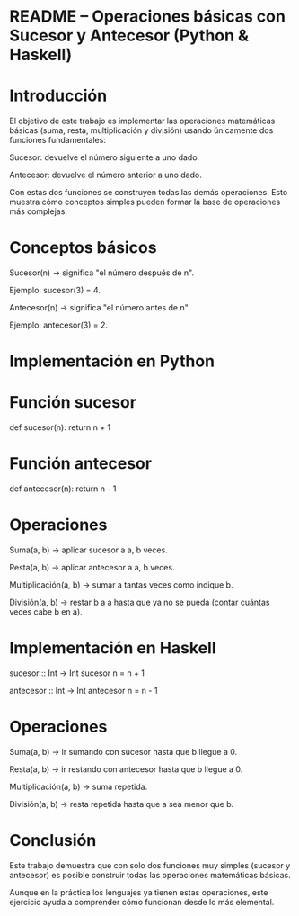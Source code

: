 # README – Operaciones básicas con Sucesor y Antecesor (Python & Haskell)
# Introducción

El objetivo de este trabajo es implementar las operaciones matemáticas básicas (suma, resta, multiplicación y división) usando únicamente dos funciones fundamentales:

Sucesor: devuelve el número siguiente a uno dado.

Antecesor: devuelve el número anterior a uno dado.

Con estas dos funciones se construyen todas las demás operaciones. Esto muestra cómo conceptos simples pueden formar la base de operaciones más complejas.

# Conceptos básicos

Sucesor(n) → significa "el número después de n".

Ejemplo: sucesor(3) = 4.

Antecesor(n) → significa "el número antes de n".

Ejemplo: antecesor(3) = 2.

# Implementación en Python
# Función sucesor
def sucesor(n):
    return n + 1

# Función antecesor
def antecesor(n):
    return n - 1

# Operaciones

Suma(a, b) → aplicar sucesor a a, b veces.

Resta(a, b) → aplicar antecesor a a, b veces.

Multiplicación(a, b) → sumar a tantas veces como indique b.

División(a, b) → restar b a a hasta que ya no se pueda (contar cuántas veces cabe b en a).

# Implementación en Haskell
sucesor :: Int -> Int
sucesor n = n + 1

antecesor :: Int -> Int
antecesor n = n - 1

# Operaciones

Suma(a, b) → ir sumando con sucesor hasta que b llegue a 0.

Resta(a, b) → ir restando con antecesor hasta que b llegue a 0.

Multiplicación(a, b) → suma repetida.

División(a, b) → resta repetida hasta que a sea menor que b.

# Conclusión
Este trabajo demuestra que con solo dos funciones muy simples (sucesor y antecesor) es posible construir todas las operaciones matemáticas básicas.

Aunque en la práctica los lenguajes ya tienen estas operaciones, este ejercicio ayuda a comprender cómo funcionan desde lo más elemental.
